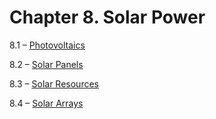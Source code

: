 <h1 class="chapter-title">Chapter 8. Solar Power</h1>
<div class="quad-grid">
    <div></div>
    <div>
        <p class="main-text small-text">8.1 – <a href="#/section-8.1">Photovoltaics</a></p>
        <p class="main-text small-text">8.2 – <a href="#/section-8.2">Solar Panels</a></p>
    </div>
    <div>
        <p class="main-text small-text">8.3 – <a href="#/section-8.3">Solar Resources</a></p>
        <p class="main-text small-text">8.4 – <a href="#/section-8.4">Solar Arrays</a></p>
    </div>
    <div></div>
</div>
